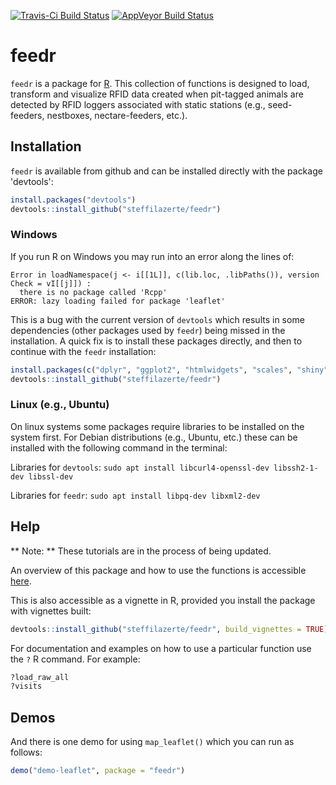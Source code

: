 [![Travis-Ci Build Status](https://travis-ci.org/steffilazerte/feedr.svg?branch=master)](https://travis-ci.org/steffilazerte/feedr)
[![AppVeyor Build Status](https://ci.appveyor.com/api/projects/status/github/steffilazerte/feedr?branch=master&svg=true)](https://ci.appveyor.com/project/steffilazerte/feedr)
# feedr

`feedr` is a package for [R](https://www.r-project.org/). This collection of functions is designed to load, transform and visualize RFID data created when pit-tagged animals are detected by RFID loggers associated with static stations (e.g., seed-feeders, nestboxes, nectare-feeders, etc.).

## Installation
`feedr` is available from github and can be installed directly with the package 'devtools':

```r
install.packages("devtools")
devtools::install_github("steffilazerte/feedr")
```

### Windows
If you run R on Windows you may run into an error along the lines of:
```
Error in loadNamespace(j <- i[[1L]], c(lib.loc, .libPaths()), version Check = vI[[j]]) :
  there is no package called 'Rcpp'
ERROR: lazy loading failed for package 'leaflet'
```

This is a bug with the current version of `devtools` which results in some dependencies (other packages used by `feedr`) being missed in the installation. A quick fix is to install these packages directly, and then to continue with the `feedr` installation:

```r
install.packages(c("dplyr", "ggplot2", "htmlwidgets", "scales", "shiny", "stringr"))
devtools::install_github("steffilazerte/feedr")
```

### Linux (e.g., Ubuntu)
On linux systems some packages require libraries to be installed on the system first. For Debian distributions (e.g., Ubuntu, etc.) these can be installed with the following command in the terminal:

Libraries for `devtools`: `sudo apt install libcurl4-openssl-dev libssh2-1-dev libssl-dev`

Libraries for `feedr`: `sudo apt install libpq-dev libxml2-dev`

## Help

** Note: ** These tutorials are in the process of being updated.

An overview of this package and how to use the functions is accessible [here](http://steffi.ca/thinkR/feedr.html).

This is also accessible as a vignette in R, provided you install the package with vignettes built:

```r
devtools::install_github("steffilazerte/feedr", build_vignettes = TRUE)
```

For documentation and examples on how to use a particular function use the `?` R command. For example:

```r
?load_raw_all
?visits
```

## Demos

And there is one demo for using `map_leaflet()` which you can run as follows:

```r
demo("demo-leaflet", package = "feedr")
```
